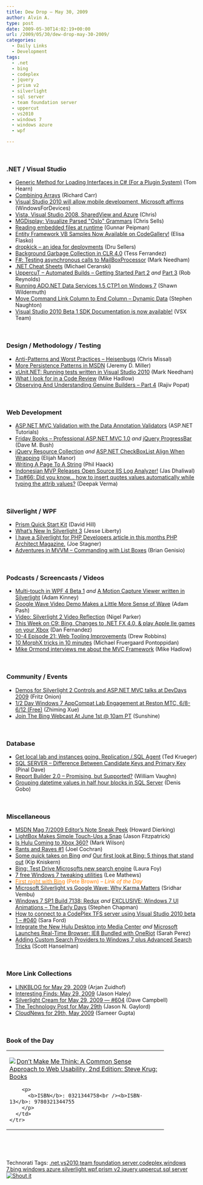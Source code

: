 ```yaml
---
title: Dew Drop – May 30, 2009
author: Alvin A.
type: post
date: 2009-05-30T14:02:19+00:00
url: /2009/05/30/dew-drop-may-30-2009/
categories:
  - Daily Links
  - Development
tags:
  - .net
  - bing
  - codeplex
  - jquery
  - prism v2
  - silverlight
  - sql server
  - team foundation server
  - uppercut
  - vs2010
  - windows 7
  - windows azure
  - wpf

---
```

&#160;

### .NET / Visual Studio

  * [Generic Method for Loading Interfaces in C# (For a Plugin System)][1] (Tom Hearn)
  * [Combining Arrays][2] (Richard Carr)
  * [Visual Studio 2010 will allow mobile development, Microsoft affirms][3] (WindowsForDevices)
  * [Vista, Visual Studio 2008, SharedView and Azure][4] (Chris)
  * [MGDisplay: Visualize Parsed "Oslo" Grammars][5] (Chris Sells)
  * [Reading embedded files at runtime][6] (Gunnar Peipman)
  * [Entity Framework VB Samples Now Available on CodeGallery!][7] (Elisa Flasko)
  * [dropkick &#8211; an idea for deployments][8] (Dru Sellers)
  * [Background Garbage Collection in CLR 4.0][9] (Tess Ferrandez)
  * [F#: Testing asynchronous calls to MailBoxProcessor][10] (Mark Needham)
  * [.NET Cheat Sheets][11] (Michael Ceranski)
  * [UppercuT &#8211; Automated Builds &#8211; Getting Started Part 2][12] _and_&#160;[Part 3][13] (Rob Reynolds)
  * [Running ADO.NET Data Services 1.5 CTP1 on Windows 7][14] (Shawn Wildermuth)
  * [Move Command Link Column to End Column – Dynamic Data][15] (Stephen Naughton)
  * [Visual Studio 2010 Beta 1 SDK Documentation is now available!][16] (VSX Team)

&#160;

### Design / Methodology / Testing

  * [Anti-Patterns and Worst Practices – Heisenbugs][17] (Chris Missal)
  * [More Persistence Patterns in MSDN][18] (Jeremy D. Miller)
  * [xUnit.NET: Running tests written in Visual Studio 2010][19] (Mark Needham)
  * [What I look for in a Code Review][20] (Mike Hadlow)
  * [Observing And Understanding Genuine Builders &#8211; Part 4][21] (Rajiv Popat)

&#160;

### Web Development

  * [ASP.NET MVC Validation with the Data Annotation Validators][22] (ASP.NET Tutorials)
  * [Friday Books &#8211; Professional ASP.NET MVC 1.0][23] _and_&#160;[jQuery ProgressBar][24] (Dave M. Bush)
  * [jQuery Resource Collection][25] _and_&#160;[ASP.NET CheckBoxList Align When Wrapping][26] (Elijah Manor)
  * [Writing A Page To A String][27] (Phil Haack)
  * [Indonesian MVP Releases Open Source IIS Log Analyzer!][28] (Jas Dhaliwal)
  * [Tip#66: Did you know&#8230; how to insert quotes values automatically while typing the attrib values?][29] (Deepak Verma)

&#160;

### Silverlight / WPF

  * [Prism Quick Start Kit][30] (David Hill)
  * [What’s New In Silverlight 3][31] (Jesse Liberty)
  * [I have a Silverlight for PHP Developers article in this months PHP Architect Magazine.][32] (Joe Stagner)
  * [Adventures in MVVM &#8211; Commanding with List Boxes][33] (Brian Genisio)

&#160;

### Podcasts / Screencasts / Videos

  * [Multi-touch in WPF 4 Beta 1][34] _and_&#160;[A Motion Capture Viewer written in Silverlight][35] (Adam Kinney)
  * [Google Wave Video Demo Makes a Little More Sense of Wave][36] (Adam Pash)
  * [Video: Silverlight 2 Video Reflection][37] (Nigel Parker)
  * [This Week on C9: Bing, Changes to .NET FX 4.0, & play Apple IIe games on your Xbox][38] (Dan Fernandez)
  * [10-4 Episode 21: Web Tooling Improvements][39] (Drew Robbins)
  * [10 MorphX tricks in 10 minutes][40] (Michael Fruergaard Pontoppidan)
  * [Mike Ormond interviews me about the MVC Framework][41] (Mike Hadlow)

&#160;

### Community / Events

  * [Demos for Silverlight 2 Controls and ASP.NET MVC talks at DevDays 2009][42] (Fritz Onion)
  * [1/2 Day Windows 7 AppCompat Lab Engagement at Reston MTC, 6/8-6/12 (Free)][43] (Zhiming Xue)
  * [Join The Bing Webcast At June 1st @ 10am PT][44] (Sunshine)

&#160;

### Database

  * [Get local lab and instances going. Replication /.SQL Agent][45] (Ted Krueger)
  * [SQL SERVER – Difference Between Candidate Keys and Primary Key][46] (Pinal Dave)
  * [Report Builder 2.0 &ndash; Promising, but Supported?][47] (William Vaughn)
  * [Grouping datetime values in half hour blocks in SQL Server][48] (Denis Gobo)

&#160;

### Miscellaneous

  * [MSDN Mag 7/2009 Editor’s Note Sneak Peek][49] (Howard Dierking)
  * [LightBox Makes Simple Touch-Ups a Snap][50] (Jason Fitzpatrick)
  * [Is Hulu Coming to Xbox 360?][51] (Mark Wilson)
  * [Rants and Raves #1][52] (Joel Cochran)
  * [Some quick takes on Bing][53] _and_&#160;[Our first look at Bing: 5 things that stand out][54] (Kip Kniskern)
  * [Bing: Test Drive Microsofts new search engine][55] (Laura Foy)
  * [7 free Windows 7 tweaking utilities][56] (Lee Mathews)
  * [<font color="#ff8000">First night with Bing</font>][57] <font color="#ff8000">(Pete Brown) <em>– Link of the Day</em></font>
  * [Microsoft Silverlight vs Google Wave: Why Karma Matters][58] (Sridhar Vembu)
  * [Windows 7 SP1 Build 7138: Redux][59] _and_&#160;[EXCLUSIVE: Windows 7 UI Animations &#8211; The Early Days][60] (Stephen Chapman)
  * [How to connect to a CodePlex TFS server using Visual Studio 2010 beta 1 &#8211; #040][61] (Sara Ford)
  * [Integrate the New Hulu Desktop into Media Center][62] _and_&#160;[Microsoft Launches Real-Time Browser: IE8 Bundled with OneRiot][63] (Sarah Perez)
  * [Adding Custom Search Providers to Windows 7 plus Advanced Search Tricks][64] (Scott Hanselman)

&#160;

### More Link Collections

  * [LINKBLOG for May 29, 2009][65] (Arjan Zuidhof)
  * [Interesting Finds: May 29, 2009][66] (Jason Haley)
  * [Silverlight Cream for May 29, 2009 &#8212; #604][67] (Dave Campbell)
  * [The Technology Post for May 29th][68] (Jason N. Gaylord)
  * [CloudNews for 29th, May 2009][69] (Sameer Gupta)

&#160;

### Book of the Day

<div style="padding-bottom: 0px; margin: 0px; padding-left: 0px; padding-right: 0px; display: inline; float: none; padding-top: 0px" id="scid:7dc1bd33-94bd-46fd-a20b-0131235bcd47:c36b0f99-bf63-4f4e-98eb-b2c00014e63b" class="wlWriterSmartContent">
  <table cellspacing="0" cellpadding="2" width="400" border="0" unselectable="on">
    <tr>
      <td valign="top" width="400">
        <p>
          <a title="Don't Make Me Think: A Common Sense Approach to Web Usability, 2nd Edition: Steve Krug: Books" href="http://www.amazon.com/exec/obidos/ASIN/0321344758/alvinashcraft-20"><img data-recalc-dims="1" decoding="async" src="https://i0.wp.com/images.amazon.com/images/P/0321344758.01.MZZZZZZZ.jpg?w=660" border="0" align="left" style="float:left" />Don&#8217;t Make Me Think: A Common Sense Approach to Web Usability, 2nd Edition: Steve Krug: Books</a>
        </p>
        
        <p>
          <b>ISBN</b>: 0321344758<br /><b>ISBN-13</b>: 9780321344755
        </p>
      </td>
    </tr>
  </table>
</div>

&#160;

<div style="padding-bottom: 0px; margin: 0px; padding-left: 0px; padding-right: 0px; display: inline; float: none; padding-top: 0px" id="scid:C16BAC14-9A3D-4c50-9394-FBFEF7A93539:7538ab93-86f9-442b-af7c-7bcbce225f18" class="wlWriterSmartContent">
  <!--dotnetkickit-->
</div>

&#160;

<div style="padding-bottom: 0px; margin: 0px; padding-left: 0px; padding-right: 0px; display: inline; float: none; padding-top: 0px" id="scid:0767317B-992E-4b12-91E0-4F059A8CECA8:2853d87c-2b1f-4763-95d8-407a57b625a3" class="wlWriterSmartContent">
  Technorati Tags: <a href="http://technorati.com/tags/.net" rel="tag">.net</a>,<a href="http://technorati.com/tags/vs2010" rel="tag">vs2010</a>,<a href="http://technorati.com/tags/team+foundation+server" rel="tag">team foundation server</a>,<a href="http://technorati.com/tags/codeplex" rel="tag">codeplex</a>,<a href="http://technorati.com/tags/windows+7" rel="tag">windows 7</a>,<a href="http://technorati.com/tags/bing" rel="tag">bing</a>,<a href="http://technorati.com/tags/windows+azure" rel="tag">windows azure</a>,<a href="http://technorati.com/tags/silverlight" rel="tag">silverlight</a>,<a href="http://technorati.com/tags/wpf" rel="tag">wpf</a>,<a href="http://technorati.com/tags/prism+v2" rel="tag">prism v2</a>,<a href="http://technorati.com/tags/jquery" rel="tag">jquery</a>,<a href="http://technorati.com/tags/uppercut" rel="tag">uppercut</a>,<a href="http://technorati.com/tags/sql+server" rel="tag">sql server</a>
</div>

<div class="wlWriterHeaderFooter" style="margin:0px; padding:0px 0px 0px 0px;">
  <div class="shoutIt">
    <a rev="vote-for" href="http://dotnetshoutout.com/Submit?url=http%3a%2f%2fwww.alvinashcraft.com%2f2009%2f05%2f30%2fdew-drop-may-30-2009%2f&title=Dew+Drop+-+May+30%2c+2009"><img decoding="async" alt="Shout it" src="http://dotnetshoutout.com/image.axd?url=https://morningdew-bpc6g3a0fgaxdxcu.eastus2-01.azurewebsites.net/2009/05/30/dew-drop-may-30-2009/" style="border:0px" /></a>
  </div>
</div>

 [1]: http://feedproxy.google.com/~r/Nerdyhearn/~3/EVmeb4GWspk/145
 [2]: http://feedproxy.google.com/~r/BlackwaspLatestAdditions/~3/gRgm1_4IWGo/CombineArrays.aspx
 [3]: http://www.windowsfordevices.com/news/NS2926732141.html?kc=rss
 [4]: http://rdaarchitecture.blogspot.com/2009/05/vista-visual-studio-2008-sharedview-and.html
 [5]: http://www.sellsbrothers.com/news/showTopic.aspx?ixTopic=2280
 [6]: http://feedproxy.google.com/~r/gunnarpeipman/~3/rT6v9SXRpVE/reading-embedded-files-at-runtime.aspx
 [7]: http://blogs.msdn.com/adonet/archive/2009/05/29/entity-framework-vb-samples-now-available-on-codegallery.aspx
 [8]: http://codebetter.com/blogs/dru.sellers/archive/2009/05/29/dropkick-an-idea-for-deployments.aspx
 [9]: http://blogs.msdn.com/tess/archive/2009/05/29/background-garbage-collection-in-clr-4-0.aspx
 [10]: http://feedproxy.google.com/~r/MarkNeedham/~3/n29eiRIs_gY/
 [11]: http://www.codecapers.com/2009/05/net-cheat-sheets.html
 [12]: http://feedproxy.google.com/~r/robz/~3/pLgmNdZCDVM/uppercut---automated-builds---getting-started-part-2.aspx
 [13]: http://feedproxy.google.com/~r/robz/~3/ti3TiRZO1Hk/uppercut---automated-builds---getting-started-part-3.aspx
 [14]: http://wildermuth.com/2009/05/29/Running_ADO_NET_Data_Services_1_5_CTP1_on_Windows_7
 [15]: http://csharpbits.notaclue.net/2009/05/move-command-link-column-to-end-column.html
 [16]: http://blogs.msdn.com/vsxteam/archive/2009/05/29/visual-studio-2010-beta-1-sdk-documentation-is-now-available.aspx
 [17]: http://feedproxy.google.com/~r/LosTechies/~3/SnU7Xxb4bNE/anti-patterns-and-worst-practices-heisenbugs.aspx
 [18]: http://codebetter.com/blogs/jeremy.miller/archive/2009/05/29/more-persistence-patterns-in-msdn.aspx
 [19]: http://feedproxy.google.com/~r/MarkNeedham/~3/OiJBzTUJBOE/
 [20]: http://feedproxy.google.com/~r/CodeRant/~3/VTnC-y_Q5Co/what-i-look-for-in-code-review.html
 [21]: http://www.thousandtyone.com/blog/ObservingAndUnderstandingGenuineBuildersPart4.aspx
 [22]: http://www.asp.net/learn/mvc/tutorial-39-cs.aspx
 [23]: http://blog.dmbcllc.com/2009/05/29/friday-books-professional-aspnet-mvc-10-2/
 [24]: http://feeds.dzone.com/~r/zones/dotnet/~3/XM8QdKBAvgU/jquery-progressbar
 [25]: http://webdevdotnet.blogspot.com/2009/05/jquery-resource-collection.html
 [26]: http://webdevdotnet.blogspot.com/2009/05/aspnet-checkboxlist-align-when-wrapping.html
 [27]: http://haacked.com/archive/2009/05/29/writing-page-to-string.aspx
 [28]: http://blogs.msdn.com/mvpawardprogram/archive/2009/05/29/indonesian-mvp-releases-open-source-iis-log-analyzer.aspx
 [29]: http://blogs.msdn.com/webdevelopertips/archive/2009/05/29/tip-66-did-you-know-how-to-insert-quotes-values-automatically-while-typing-the-attrib-values.aspx
 [30]: http://blogs.msdn.com/dphill/archive/2009/05/29/prism-quick-start-kit.aspx
 [31]: http://feedproxy.google.com/~r/JesseLiberty-SilverlightGeek/~3/srJOeqS0RjU/what-s-new-in-silverlight-3.aspx
 [32]: http://misfitgeek.com/blog/aspnet/i-have-a-silverlight-for-php-developers-article-in-this-months-php-architect-magazine/
 [33]: http://geekswithblogs.net/HouseOfBilz/archive/2009/05/29/adventures-in-mvvm-ndash-commanding-with-list-boxes.aspx
 [34]: http://channel9.msdn.com/shows/Continuum/MultitouchWPF4Beta1/
 [35]: http://channel9.msdn.com/shows/Continuum/MotionCaptureSilverlight/
 [36]: http://feeds.gawker.com/~r/lifehacker/full/~3/nRUIUI_9Rrw/google-wave-video-demo-makes-a-little-more-sense-of-wave
 [37]: http://feeds.dzone.com/~r/zones/dotnet/~3/_jvcEkgramA/video-silverlight-2-video
 [38]: http://channel9.msdn.com/shows/This+Week+On+Channel+9/This-Week-on-C9-Bing-Changes-to-NET-FX-40--play-Apple-IIe-games-on-your-Xbox/
 [39]: http://channel9.msdn.com/shows/10-4/10-4-Episode-21-Web-Tooling-Improvements/
 [40]: http://channel9.msdn.com/posts/mfp/10-MorphX-tricks-in-10-minutes/
 [41]: http://feedproxy.google.com/~r/CodeRant/~3/GhQND9GhUf8/mike-ormond-interviews-me-about-mvc.html
 [42]: http://www.pluralsight.com/community/blogs/fritz/archive/2009/05/29/demos-for-silverlight-2-controls-and-asp-net-mvc-talks-at-devdays-2009.aspx
 [43]: http://blogs.msdn.com/zxue/archive/2009/05/29/1-2-day-windows-7-appcompat-lab-engagement-at-reston-mtc-6-8-6-12-free.aspx
 [44]: http://feedproxy.google.com/~r/liveside/~3/hGw6Yjx1QXg/join-the-bing-webcast-at-june-1st-10am-pt.aspx
 [45]: http://blogs.lessthandot.com/index.php/DataMgmt/DataDesign/get-local-lab-and-instances-going-replic
 [46]: http://blog.sqlauthority.com/2009/05/30/sql-server-difference-between-candidate-keys-and-primary-key/
 [47]: http://betav.com/blog/billva/2009/05/report-builder-20-promising-bu.html
 [48]: http://blogs.lessthandot.com/index.php/DataMgmt/DataDesign/grouping-datetime-values-in-half-hour-bl
 [49]: http://codebetter.com/blogs/howard.dierking/archive/2009/05/29/msdn-mag-7-2009-editor-s-note-sneak-peek.aspx
 [50]: http://feeds.gawker.com/~r/lifehacker/full/~3/CLtBnCQp_QQ/lightbox-makes-simple-touch+ups-a-snap
 [51]: http://gizmodo.com/5272573/is-hulu-coming-to-xbox-360
 [52]: http://www.developingfor.net/net/rants-and-raves-1.html
 [53]: http://feedproxy.google.com/~r/liveside/~3/cfhzIVkX4iM/some-quick-takes-on-bing.aspx
 [54]: http://feedproxy.google.com/~r/liveside/~3/4fZabz0RLX8/our-first-look-at-bing-5-things-that-stand-out.aspx
 [55]: http://channel9.msdn.com/posts/LauraFoy/Bing-Test-Drive-Microsofts-new-search-engine/
 [56]: http://www.pheedcontent.com/click.phdo?i=24174dd98f695420a57f21f316a1ea38
 [57]: http://feedproxy.google.com/~r/PeteBrown/~3/9sEndYc2UlY/First-night-with-Bing.aspx
 [58]: http://blogs.zoho.com/general/microsoft-silverlight-vs-google-wave-a-study-in-contrasts
 [59]: http://uxevangelist.blogspot.com/2009/05/windows-7-sp1-build-7138-redux.html
 [60]: http://uxevangelist.blogspot.com/2009/05/exclusive-windows-7-ui-animations-early.html
 [61]: http://blogs.msdn.com/saraford/archive/2009/05/29/how-to-connect-to-a-codeplex-tfs-server-using-visual-studio-2010-beta-1-040.aspx
 [62]: http://on10.net/blogs/sarahintampa/Integrate-the-New-Hulu-Desktop-into-Media-Center/
 [63]: http://on10.net/blogs/sarahintampa/Microsoft-Launches-Real-Time-Browser-IE8-Bundled-with-OneRiot/
 [64]: http://feedproxy.google.com/~r/ScottHanselman/~3/_3gPE2QIN2M/AddingCustomSearchProvidersToWindows7PlusAdvancedSearchTricks.aspx
 [65]: http://feedproxy.google.com/~r/ArjansWorld/~3/VT7tXwYDyFY/
 [66]: http://jasonhaley.com/blog/post.aspx?id=c7e33ba9-1e88-41f2-8adc-c5be8c44c93c
 [67]: http://geekswithblogs.net/WynApseTechnicalMusings/archive/2009/05/29/132498.aspx
 [68]: http://feeds.jasongaylord.com/~r/JasonNGaylord/~3/z-rLJ8NRbvs/the-technology-post-for-may-29th.aspx
 [69]: http://feedproxy.google.com/~r/CloudAve/~3/DdZlg3BO5rQ/cloudnews-for-29th-may-2009